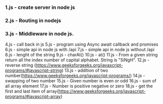 ### 1.js - create server in node js
### 2.js - Routing in nodejs
### 3.js - Middleware in node js.
4.js - call back in js 
5.js - program using Async await callback and promises
6.js - simple api in node js with /api
7.js - simple api in node js without /api 
8.js - lenght of the string
9.js - charAt()
10.js - at()
11.js - From a given string return all the index number of capital alphabet. String is "SiNgH".
12.js - reverse string (https://www.geeksforgeeks.org/javascript-programs/#javascript-string)
13.js - addition of two number(https://www.geeksforgeeks.org/javascript-programs/)
14.js - swapping of two number
15.js - Given number is even or odd
16.js - sum of all array element
17.js - Number is positive negative or zero
18.js - get the first and last item of array(https://www.geeksforgeeks.org/javascript-programs/#javascript-array)
